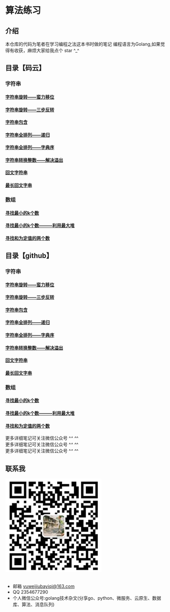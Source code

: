 # 算法练习

## 介绍
本仓库的代码为笔者在学习编程之法这本书时做的笔记
编程语言为Golang,如果觉得有收获，麻烦大家给我点个 star ^_^

## 目录【码云】
### 字符串
#### [字符串旋转——蛮力移位](https://gitee.com/yuweiwuyazi/bianchengzhuji/tree/master/tstring/demo1)
#### [字符串旋转——三步反转](https://gitee.com/yuweiwuyazi/bianchengzhuji/tree/master/tstring/demo2)
#### [字符串包含](https://gitee.com/yuweiwuyazi/bianchengzhuji/tree/master/tstring/demo3)
#### [字符串全排列——递归](https://gitee.com/yuweiwuyazi/bianchengzhuji/tree/master/tstring/demo4)
#### [字符串全排列——字典序](https://gitee.com/yuweiwuyazi/bianchengzhuji/tree/master/tstring/demo5)
#### [字符串转换整数——解决溢出](https://gitee.com/yuweiwuyazi/bianchengzhuji/tree/master/tstring/demo6)
#### [回文字符串](https://gitee.com/yuweiwuyazi/bianchengzhuji/tree/master/tstring/demo7)
#### [最长回文字串](https://gitee.com/yuweiwuyazi/bianchengzhuji/tree/master/tstring/demo8)

### 数组
#### [寻找最小的k个数](https://gitee.com/yuweiwuyazi/bianchengzhuji/tree/master/shuzu/demo1)
#### [寻找最小的k个数———利用最大堆](https://gitee.com/yuweiwuyazi/bianchengzhuji/tree/master/shuzu/demo2)
#### [寻找和为定值的两个数](https://gitee.com/yuweiwuyazi/bianchengzhuji/tree/master/shuzu/demo4)

## 目录【github】
### 字符串
#### [字符串旋转——蛮力移位](https://github.com/yuwe1/bianchengzhuji/tree/master/tstring/demo1)
#### [字符串旋转——三步反转](https://github.com/yuwe1/bianchengzhuji/tree/master/tstring/demo2)
#### [字符串包含](https://github.com/yuwe1/bianchengzhuji/tree/master/tstring/demo3)
#### [字符串全排列——递归](https://github.com/yuwe1/bianchengzhuji/tree/master/tstring/demo4)
#### [字符串全排列——字典序](https://github.com/yuwe1/bianchengzhuji/tree/master/tstring/demo5)
#### [字符串转换整数——解决溢出](https://github.com/yuwe1/bianchengzhuji/tree/master/tstring/demo6)
#### [回文字符串](https://github.com/yuwe1/bianchengzhuji/tree/master/tstring/demo7)
#### [最长回文字串](https://github.com/yuwe1/bianchengzhuji/tree/master/tstring/demo8)

### 数组
#### [寻找最小的k个数](https://github.com/yuwe1/bianchengzhuji/tree/master/shuzu/demo1)
#### [寻找最小的k个数———利用最大堆](https://github.com/yuwe1/bianchengzhuji/tree/master/shuzu/demo2)
#### [寻找和为定值的两个数](https://github.com/yuwe1/bianchengzhuji/tree/master/shuzu/demo4)


更多详细笔记可关注微信公众号  ^_^  ^_^ <br />
更多详细笔记可关注微信公众号  ^_^  ^_^ <br />
更多详细笔记可关注微信公众号  ^_^  ^_^ <br />


## 联系我
<div style="align: center">
<img src="./img/公众号.png"/>
</div>

<br/>

- 邮箱 yuweijiubayiqi@163.com
- QQ  2354677290
- 个人微信公众号:golang技术杂文(分享go、python、微服务、云原生、数据库、算法、消息队列)

